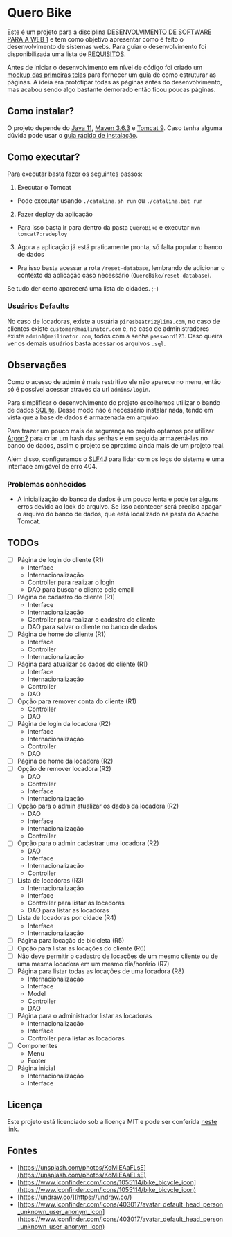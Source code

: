 # Quero Bike
Este é um projeto para a disciplina [DESENVOLVIMENTO DE SOFTWARE PARA A WEB 1](https://github.com/delanobeder/DSW1) e tem como objetivo apresentar como é feito o desenvolvimento de sistemas webs. Para guiar o desenvolvimento foi disponibilizada uma lista de [REQUISITOS](./REQUIREMENTS.md).

Antes de iniciar o desenvolvimento em nível de código foi criado um [mockup das primeiras telas](https://www.figma.com/file/cLglVX5tENwQjAlL9EUDWo/QueroBike) para fornecer um guia de como estruturar as páginas. A ideia era prototipar todas as páginas antes do desenvolvimento, mas acabou sendo algo bastante demorado então ficou poucas páginas.

## Como instalar?
O projeto depende do [Java 11](https://openjdk.java.net/projects/jdk/11/), [Maven 3.6.3](https://maven.apache.org/download.cgi) e [Tomcat 9](https://tomcat.apache.org/download-90.cgi). Caso tenha alguma dúvida pode usar o [guia rápido de instalação](https://github.com/delanobeder/DSW1/blob/master/software.md).

## Como executar?
Para executar basta fazer os seguintes passos:
1. Executar o Tomcat
  - Pode executar usando `./catalina.sh run` ou `./catalina.bat run`
2. Fazer deploy da aplicação
  - Para isso basta ir para dentro da pasta `QueroBike` e executar `mvn tomcat7:redeploy`
3. Agora a aplicação já está praticamente pronta, só falta popular o banco de dados
  - Pra isso basta acessar a rota `/reset-database`, lembrando de adicionar o contexto da aplicação caso necessário (`QueroBike/reset-database`).

Se tudo der certo aparecerá uma lista de cidades. ;-)

### Usuários Defaults
No caso de locadoras, existe a usuária `piresbeatriz@lima.com`, no caso de clientes existe `customer@mailinator.com` e, no caso de administradores existe `admin1@mailinator.com`, todos com a senha `password123`. Caso queira ver os demais usuários basta acessar os arquivos `.sql`.

## Observações
Como o acesso de admin é mais restritivo ele não aparece no menu, então só é possível acessar através da url `admins/login`.

Para simplificar o desenvolvimento do projeto escolhemos utilizar o bando de dados [SQLite](https://en.wikipedia.org/wiki/SQLite). Desse modo não é necessário instalar nada, tendo em vista que a base de dados é armazenada em arquivo.

Para trazer um pouco mais de segurança ao projeto optamos por utilizar [Argon2](https://en.wikipedia.org/wiki/Argon2) para criar um hash das senhas e em seguida armazená-las no banco de dados, assim o projeto se aproxima ainda mais de um projeto real.

Além disso, configuramos o [SLF4J](http://www.slf4j.org/) para lidar com os logs do sistema e uma interface amigável de erro 404.

### Problemas conhecidos
- A inicialização do banco de dados é um pouco lenta e pode ter alguns erros devido ao lock do arquivo. Se isso acontecer será preciso apagar o arquivo do banco de dados, que está localizado na pasta do Apache Tomcat.

## TODOs
- [ ] Página de login do cliente (R1)
  - Interface
  - Internacionalização
  - Controller para realizar o login
  - DAO para buscar o cliente pelo email
- [ ] Página de cadastro do cliente (R1)
  - Interface
  - Internacionalização
  - Controller para realizar o cadastro do cliente
  - DAO para salvar o cliente no banco de dados
- [ ] Página de home do cliente (R1)
  - Interface
  - Controller
  - Internacionalização
- [ ] Página para atualizar os dados do cliente (R1)
  - Interface
  - Internacionalização
  - Controller
  - DAO
- [ ] Opção para remover conta do cliente (R1)
  - Controller
  - DAO
- [ ] Página de login da locadora (R2)
  - Interface
  - Internacionalização
  - Controller
  - DAO
- [ ] Página de home da locadora (R2)
- [ ] Opção de remover locadora (R2)
  - DAO
  - Controller
  - Interface
  - Internacionalização
- [ ] Opção para o admin atualizar os dados da locadora (R2)
  - DAO
  - Interface
  - Internacionalização
  - Controller
- [ ] Opção para o admin cadastrar uma locadora (R2)
  - DAO
  - Interface
  - Internacionalização
  - Controller
- [ ] Lista de locadoras (R3)
  - Internacionalização
  - Interface
  - Controller para listar as locadoras
  - DAO para listar as locadoras
- [ ] Lista de locadoras por cidade (R4)
  - Interface
  - Internacionalização
- [ ] Página para locação de bicicleta (R5)
- [ ] Opção para listar as locações do cliente (R6)
- [ ] Não deve permitir o cadastro de locações de um mesmo cliente ou de uma mesma locadora em um mesmo dia/horário (R7)
- [ ] Página para listar todas as locações de uma locadora (R8)
  - Internacionalização
  - Interface
  - Model
  - Controller
  - DAO
- [ ] Página para o administrador listar as locadoras
  - Internacionalização
  - Interface
  - Controller para listar as locadoras
- [ ] Componentes
  - Menu
  - Footer
- [ ] Página inicial
  - Internacionalização
  - Interface

## Licença
Este projeto está licenciado sob a licença MIT e pode ser conferida [neste link](./LICENSE).

## Fontes
- [https://unsplash.com/photos/KoMiEAaFLsE](https://unsplash.com/photos/KoMiEAaFLsE)
- [https://www.iconfinder.com/icons/1055114/bike_bicycle_icon](https://www.iconfinder.com/icons/1055114/bike_bicycle_icon)
- [https://undraw.co/](https://undraw.co/)
- [https://www.iconfinder.com/icons/403017/avatar_default_head_person_unknown_user_anonym_icon](https://www.iconfinder.com/icons/403017/avatar_default_head_person_unknown_user_anonym_icon)
